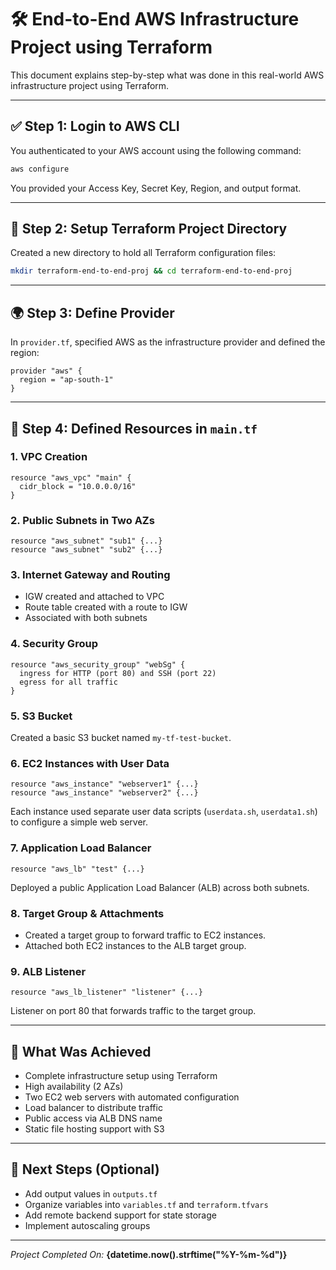 
# 🛠️ End-to-End AWS Infrastructure Project using Terraform

This document explains step-by-step what was done in this real-world AWS infrastructure project using Terraform.

---

## ✅ Step 1: Login to AWS CLI

You authenticated to your AWS account using the following command:

```bash
aws configure
```

You provided your Access Key, Secret Key, Region, and output format.

---

## 📁 Step 2: Setup Terraform Project Directory

Created a new directory to hold all Terraform configuration files:

```bash
mkdir terraform-end-to-end-proj && cd terraform-end-to-end-proj
```

---

## 🌍 Step 3: Define Provider

In `provider.tf`, specified AWS as the infrastructure provider and defined the region:

```hcl
provider "aws" {
  region = "ap-south-1"
}
```

---

## 🔧 Step 4: Defined Resources in `main.tf`

### 1. **VPC Creation**

```hcl
resource "aws_vpc" "main" {
  cidr_block = "10.0.0.0/16"
}
```

### 2. **Public Subnets in Two AZs**

```hcl
resource "aws_subnet" "sub1" {...}
resource "aws_subnet" "sub2" {...}
```

### 3. **Internet Gateway and Routing**

- IGW created and attached to VPC
- Route table created with a route to IGW
- Associated with both subnets

### 4. **Security Group**

```hcl
resource "aws_security_group" "webSg" {
  ingress for HTTP (port 80) and SSH (port 22)
  egress for all traffic
}
```

### 5. **S3 Bucket**

Created a basic S3 bucket named `my-tf-test-bucket`.

### 6. **EC2 Instances with User Data**

```hcl
resource "aws_instance" "webserver1" {...}
resource "aws_instance" "webserver2" {...}
```

Each instance used separate user data scripts (`userdata.sh`, `userdata1.sh`) to configure a simple web server.

### 7. **Application Load Balancer**

```hcl
resource "aws_lb" "test" {...}
```

Deployed a public Application Load Balancer (ALB) across both subnets.

### 8. **Target Group & Attachments**

- Created a target group to forward traffic to EC2 instances.
- Attached both EC2 instances to the ALB target group.

### 9. **ALB Listener**

```hcl
resource "aws_lb_listener" "listener" {...}
```

Listener on port 80 that forwards traffic to the target group.

---

## 🧪 What Was Achieved

- Complete infrastructure setup using Terraform
- High availability (2 AZs)
- Two EC2 web servers with automated configuration
- Load balancer to distribute traffic
- Public access via ALB DNS name
- Static file hosting support with S3

---

## 🚀 Next Steps (Optional)

- Add output values in `outputs.tf`
- Organize variables into `variables.tf` and `terraform.tfvars`
- Add remote backend support for state storage
- Implement autoscaling groups

---

*Project Completed On:* **{datetime.now().strftime("%Y-%m-%d")}**

